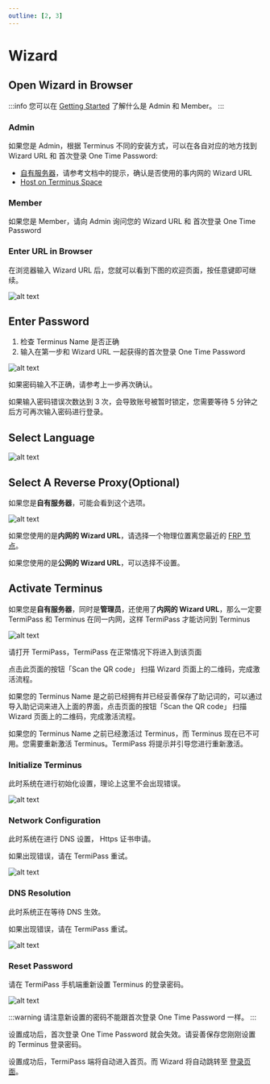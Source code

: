 ```yaml
---
outline: [2, 3]
---
```


# Wizard

## Open Wizard in Browser

:::info
您可以在 [Getting Started](../../../overview/introduction/getting-started.md) 了解什么是 Admin 和 Member。
:::

### Admin

如果您是 Admin，根据 Terminus 不同的安装方式，可以在各自对应的地方找到 Wizard URL 和 首次登录 One Time Password:

- [自有服务器](./install.md#one-time-password)，请参考文档中的提示，确认是否使用的事内网的 Wizard URL
- [Host on Terminus Space](../../space/host/create-terminus.md#one-time-password)

### Member

如果您是 Member，请向 Admin 询问您的 Wizard URL 和 首次登录 One Time Password

### Enter URL in Browser

在浏览器输入 Wizard URL 后，您就可以看到下图的欢迎页面，按任意键即可继续。

![alt text](/images/how-to/terminus/open_wizard_in_browser.jpg)

## Enter Password

1. 检查 Terminus Name 是否正确
2. 输入在第一步和 Wizard URL 一起获得的首次登录 One Time Password

![alt text](/images/how-to/terminus/enter_password.png)

如果密码输入不正确，请参考上一步再次确认。

如果输入密码错误次数达到 3 次，会导致账号被暂时锁定，您需要等待 5 分钟之后方可再次输入密码进行登录。


## Select Language

![alt text](/images/how-to/terminus/select_language.png)

## Select A Reverse Proxy(Optional)

如果您是**自有服务器**，可能会看到这个选项。

![alt text](/images/how-to/terminus/select_a_reverse_proxy.png)

如果您使用的是**内网的 Wizard URL**，请选择一个物理位置离您最近的 [FRP 节点](../../../overview/terminus/network.md#setup-reverse-proxy)。

如果您使用的是**公网的 Wizard URL**，可以选择不设置。

## Activate Terminus

如果您是**自有服务器**，同时是**管理员**，还使用了**内网的 Wizard URL**，那么一定要 TermiPass 和 Terminus 在同一内网，这样 TermiPass 才能访问到 Terminus

![alt text](/images/how-to/terminus/activate_terminus.jpg)

请打开 TermiPass，TermiPass 在正常情况下将进入到该页面

点击此页面的按钮「Scan the QR code」 扫描 Wizard 页面上的二维码，完成激活流程。

如果您的 Terminus Name 是之前已经拥有并已经妥善保存了助记词的，可以通过导入助记词来进入上面的界面，点击页面的按钮「Scan the QR code」 扫描 Wizard 页面上的二维码，完成激活流程。

如果您的 Terminus Name 之前已经激活过 Terminus，而 Terminus 现在已不可用。您需要重新激活 Terminus。TermiPass 将提示并引导您进行重新激活。

### Initialize Terminus

此时系统在进行初始化设置，理论上这里不会出现错误。

![alt text](/images/how-to/terminus/initialize_terminus.png)

### Network Configuration

此时系统在进行 DNS 设置， Https 证书申请。

如果出现错误，请在 TermiPass 重试。

![alt text](/images/how-to/terminus/network_configuration.png)

### DNS Resolution

此时系统正在等待 DNS 生效。

如果出现错误，请在 TermiPass 重试。

![alt text](/images/how-to/terminus/dns_resolution.png)

### Reset Password

请在 TermiPass 手机端重新设置 Terminus 的登录密码。

![alt text](/images/how-to/terminus/reset_password.png)

:::warning
请注意新设置的密码不能跟首次登录 One Time Password 一样。
:::

设置成功后，首次登录 One Time Password 就会失效。请妥善保存您刚刚设置的 Terminus 登录密码。

设置成功后，TermiPass 端将自动进入首页。而 Wizard 将自动跳转至 [登录页面](../setup/login.md)。
